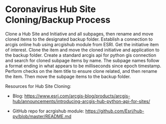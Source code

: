 # Coronavirus Hub Site Cloning/Backup Process
Clone a Hub Site and Initiative and all subpages, then rename and move cloned items to the designated backup folder.
Establish a connection to arcgis online hub using arcgishub module from ESRI. Get the initiative item of interest.
Clone the item and move the cloned initiative and application to the backup folder. Create a standard arcgis api
for python gis connection and search for cloned subpage items by name. The subpage names follow a format ending in
what appears to be milliseconds since epoch timestamp. Perform checks on the item title to ensure clone related,
and then rename the item. Then move the subpage items to the backup folder.

Resources for Hub Site Cloning:
- Blog: https://www.esri.com/arcgis-blog/products/arcgis-hub/announcements/introducing-arcgis-hub-python-api-for-sites/

- GitHub repo for acrgishub module: https://github.com/Esri/hub-py/blob/master/README.md